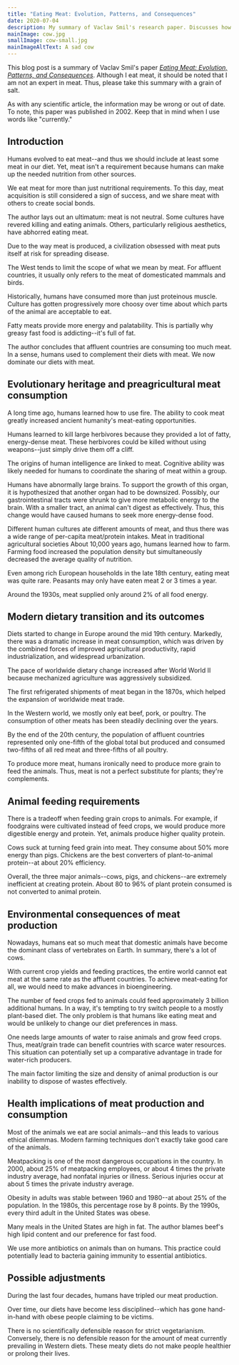 ```yaml
---
title: "Eating Meat: Evolution, Patterns, and Consequences"
date: 2020-07-04
description: My summary of Vaclav Smil's research paper. Discusses how humans evolved to eat meat and why current meat-eating practices may be bad for humanity.
mainImage: cow.jpg
smallImage: cow-small.jpg
mainImageAltText: A sad cow
---
```

This blog post is a summary of Vaclav Smil's paper [*Eating Meat: Evolution, Patterns, and Consequences*](http://vaclavsmil.com/wp-content/uploads/docs/smil-article-2002-pdr2003.pdf). Although I eat meat, it should be noted that I am not an expert in meat. Thus, please take this summary with a grain of salt.

As with any scientific article, the information may be wrong or out of date.   To note, this paper was published in 2002. Keep that in mind when I use words like "currently."

## Introduction

Humans evolved to eat meat--and thus we should include at least some meat in our diet. Yet, meat isn't a requirement because humans can make up the needed nutrition from other sources. 

We eat meat for more than just nutritional requirements. To this day, meat acquisition is still considered a sign of success, and we share meat with others to create social bonds. 

The author lays out an ultimatum: meat is not neutral. Some cultures have revered killing and eating animals. Others, particularly religious aesthetics, have abhorred eating meat. 

Due to the way meat is produced, a civilization obsessed with meat puts itself at risk for spreading disease. 

The West tends to limit the scope of what we mean by meat. For affluent countries, it usually only refers to the meat of domesticated mammals and birds.

Historically, humans have consumed more than just proteinous muscle. Culture has gotten progressively more choosy over time about which parts of the animal are acceptable to eat.

Fatty meats provide more energy and palatability. This is partially why greasy fast food is addicting--it's full of fat.

The author concludes that affluent countries are consuming too much meat. In a sense, humans used to complement their diets with meat. We now dominate our diets with meat.

## Evolutionary heritage and preagricultural meat consumption

A long time ago, humans learned how to use fire. The ability to cook meat greatly increased ancient humanity's meat-eating opportunities.

Humans learned to kill large herbivores because they provided a lot of fatty, energy-dense meat. These herbivores could be killed without using weapons--just simply drive them off a cliff.

The origins of human intelligence are linked to meat. Cognitive ability was likely needed for humans to coordinate the sharing of meat within a group.

Humans have abnormally large brains. To support the growth of this organ, it is hypothesized that another organ had to be downsized. Possibly, our gastrointestinal tracts were shrunk to give more metabolic energy to the brain. With a smaller tract, an animal can't digest as effectively. Thus, this change would have caused humans to seek more energy-dense food.

Different human cultures ate different amounts of meat, and thus there was a wide range of per-capita meat/protein intakes.
Meat in traditional agricultural societies
About 10,000 years ago, humans learned how to farm. Farming food increased the population density but simultaneously decreased the average quality of nutrition.

Even among rich European households in the late 18th century, eating meat was quite rare. Peasants may only have eaten meat 2 or 3 times a year. 

Around the 1930s, meat supplied only around 2% of all food energy.

## Modern dietary transition and its outcomes

Diets started to change in Europe around the mid 19th century. Markedly, there was a dramatic increase in meat consumption, which was driven by the combined forces of improved agricultural productivity, rapid industrialization, and widespread urbanization.

The pace of worldwide dietary change increased after World World II because mechanized agriculture was aggressively subsidized.

The first refrigerated shipments of meat began in the 1870s, which helped the expansion of worldwide meat trade.

In the Western world, we mostly only eat beef, pork, or poultry. The consumption of other meats has been steadily declining over the years.

By the end of the 20th century, the population of affluent countries represented only one-fifth of the global total but produced and consumed two-fifths of all red meat and three-fifths of all poultry.

To produce more meat, humans ironically need to produce more grain to feed the animals. Thus, meat is not a perfect substitute for plants; they're complements.

## Animal feeding requirements

There is a tradeoff when feeding grain crops to animals. For example, if foodgrains were cultivated instead of feed crops, we would produce more digestible energy and protein. Yet, animals produce higher quality protein.

Cows suck at turning feed grain into meat. They consume about 50% more energy than pigs. Chickens are the best converters of plant-to-animal protein--at about 20% efficiency.

Overall, the three major animals--cows, pigs, and chickens--are extremely inefficient at creating protein. About 80 to 96% of plant protein consumed is not converted to animal protein.

## Environmental consequences of meat production

Nowadays, humans eat so much meat that domestic animals have become the dominant class of vertebrates on Earth. In summary, there's a lot of cows.

With current crop yields and feeding practices, the entire world cannot eat meat at the same rate as the affluent countries. To achieve meat-eating for all, we would need to make advances in bioengineering.

The number of feed crops fed to animals could feed approximately 3 billion additional humans. In a way, it's tempting to try switch people to a mostly plant-based diet. The only problem is that humans like eating meat and would be unlikely to change our diet preferences in mass.

One needs large amounts of water to raise animals and grow feed crops. Thus, meat/grain trade can benefit countries with scarce water resources. This situation can potentially set up a comparative advantage in trade for water-rich producers.

The main factor limiting the size and density of animal production is our inability to dispose of wastes effectively.

## Health implications of meat production and consumption

Most of the animals we eat are social animals--and this leads to various ethical dilemmas. Modern farming techniques don't exactly take good care of the animals.

Meatpacking is one of the most dangerous occupations in the country. In 2000, about 25% of meatpacking employees, or about 4 times the private industry average, had nonfatal injuries or illness. Serious injuries occur at about 5 times the private industry average.

Obesity in adults was stable between 1960 and 1980--at about 25% of the population. In the 1980s, this percentage rose by 8 points. By the 1990s, every third adult in the United States was obese.

Many meals in the United States are high in fat. The author blames beef's high lipid content and our preference for fast food.

We use more antibiotics on animals than on humans. This practice could potentially lead to bacteria gaining immunity to essential antibiotics.

## Possible adjustments

During the last four decades, humans have tripled our meat production.

Over time, our diets have become less disciplined--which has gone hand-in-hand with obese people claiming to be victims.

There is no scientifically defensible reason for strict vegetarianism. Conversely, there is no defensible reason for the amount of meat currently prevailing in Western diets. These meaty diets do not make people healthier or prolong their lives.